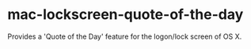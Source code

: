 mac-lockscreen-quote-of-the-day
===============================

Provides a 'Quote of the Day' feature for the logon/lock screen of OS X.

